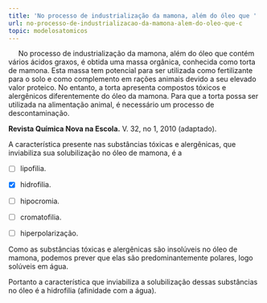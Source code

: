 ```yaml
---
title: 'No processo de industrialização da mamona, além do óleo que '
url: no-processo-de-industrializacao-da-mamona-alem-do-oleo-que-c
topic: modelosatomicos
---
```



     No processo de industrialização da mamona, além do óleo que contém vários ácidos graxos, é obtida uma massa orgânica, conhecida como torta de mamona. Esta massa tem potencial para ser utilizada como fertilizante para o solo e como complemento em rações animais devido a seu elevado valor proteico. No entanto, a torta apresenta compostos tóxicos e alergênicos diferentemente do óleo da mamona. Para que a torta possa ser utilizada na alimentação animal, é necessário um processo de descontaminação.

**Revista Química Nova na Escola.** V. 32, no 1, 2010 (adaptado).

A característica presente nas substâncias tóxicas e alergênicas, que inviabiliza sua solubilização no óleo de mamona, é a



- [ ] lipofilia.
- [x] hidrofilia.
- [ ] hipocromia.
- [ ] cromatofilia.
- [ ] hiperpolarização.


Como as substâncias tóxicas e alergênicas são insolúveis no óleo de mamona, podemos prever que elas são predominantemente polares, logo solúveis em água.

Portanto a característica que inviabiliza a solubilização dessas substâncias no óleo é a hidrofilia (afinidade com a água).
